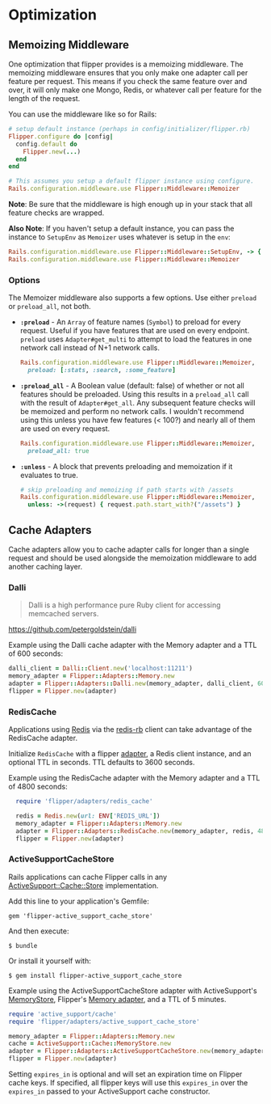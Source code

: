 # Optimization

## Memoizing Middleware

One optimization that flipper provides is a memoizing middleware. The memoizing middleware ensures that you only make one adapter call per feature per request. This means if you check the same feature over and over, it will only make one Mongo, Redis, or whatever call per feature for the length of the request.

You can use the middleware like so for Rails:

```ruby
# setup default instance (perhaps in config/initializer/flipper.rb)
Flipper.configure do |config|
  config.default do
    Flipper.new(...)
  end
end

# This assumes you setup a default flipper instance using configure.
Rails.configuration.middleware.use Flipper::Middleware::Memoizer
```

**Note**: Be sure that the middleware is high enough up in your stack that all feature checks are wrapped.

**Also Note**: If you haven't setup a default instance, you can pass the instance to `SetupEnv` as `Memoizer` uses whatever is setup in the `env`:

```ruby
Rails.configuration.middleware.use Flipper::Middleware::SetupEnv, -> { Flipper.new(...) }
Rails.configuration.middleware.use Flipper::Middleware::Memoizer
```

### Options

The Memoizer middleware also supports a few options. Use either `preload` or `preload_all`, not both.

* **`:preload`** - An `Array` of feature names (`Symbol`) to preload for every request. Useful if you have features that are used on every endpoint. `preload` uses `Adapter#get_multi` to attempt to load the features in one network call instead of N+1 network calls.
    ```ruby
    Rails.configuration.middleware.use Flipper::Middleware::Memoizer,
      preload: [:stats, :search, :some_feature]
    ```
* **`:preload_all`** - A Boolean value (default: false) of whether or not all features should be preloaded. Using this results in a `preload_all` call with the result of `Adapter#get_all`. Any subsequent feature checks will be memoized and perform no network calls. I wouldn't recommend using this unless you have few features (< 100?) and nearly all of them are used on every request.
    ```ruby
    Rails.configuration.middleware.use Flipper::Middleware::Memoizer,
      preload_all: true
    ```
* **`:unless`** - A block that prevents preloading and memoization if it evaluates to true.
    ```ruby
    # skip preloading and memoizing if path starts with /assets
    Rails.configuration.middleware.use Flipper::Middleware::Memoizer,
      unless: ->(request) { request.path.start_with?("/assets") }
    ```

## Cache Adapters

Cache adapters allow you to cache adapter calls for longer than a single request and should be used alongside the memoization middleware to add another caching layer.

### Dalli

> Dalli is a high performance pure Ruby client for accessing memcached servers.

https://github.com/petergoldstein/dalli

Example using the Dalli cache adapter with the Memory adapter and a TTL of 600 seconds:

```ruby
dalli_client = Dalli::Client.new('localhost:11211')
memory_adapter = Flipper::Adapters::Memory.new
adapter = Flipper::Adapters::Dalli.new(memory_adapter, dalli_client, 600)
flipper = Flipper.new(adapter)
```
### RedisCache

Applications using [Redis](https://redis.io/) via the [redis-rb](https://github.com/redis/redis-rb) client can take advantage of the RedisCache adapter.

Initialize `RedisCache`  with a flipper [adapter](https://github.com/jnunemaker/flipper/blob/master/docs/Adapters.md), a Redis client instance, and an optional TTL in seconds. TTL defaults to 3600 seconds.

Example using the RedisCache adapter with the Memory adapter and a TTL of 4800 seconds:

```ruby
  require 'flipper/adapters/redis_cache'

  redis = Redis.new(url: ENV['REDIS_URL'])
  memory_adapter = Flipper::Adapters::Memory.new
  adapter = Flipper::Adapters::RedisCache.new(memory_adapter, redis, 4800)
  flipper = Flipper.new(adapter)
```

### ActiveSupportCacheStore

Rails applications can cache Flipper calls in any [ActiveSupport::Cache::Store](http://api.rubyonrails.org/classes/ActiveSupport/Cache/Store.html) implementation.

Add this line to your application's Gemfile:

    gem 'flipper-active_support_cache_store'

And then execute:

    $ bundle

Or install it yourself with:

    $ gem install flipper-active_support_cache_store

Example using the ActiveSupportCacheStore adapter with ActiveSupport's [MemoryStore](http://api.rubyonrails.org/classes/ActiveSupport/Cache/MemoryStore.html), Flipper's [Memory adapter](https://github.com/jnunemaker/flipper/blob/master/lib/flipper/adapters/memory.rb), and a TTL of 5 minutes.

```ruby
require 'active_support/cache'
require 'flipper/adapters/active_support_cache_store'

memory_adapter = Flipper::Adapters::Memory.new
cache = ActiveSupport::Cache::MemoryStore.new
adapter = Flipper::Adapters::ActiveSupportCacheStore.new(memory_adapter, cache, expires_in: 5.minutes)
flipper = Flipper.new(adapter)
```

Setting `expires_in` is optional and will set an expiration time on Flipper cache keys.  If specified, all flipper keys will use this `expires_in` over the `expires_in` passed to your ActiveSupport cache constructor.
